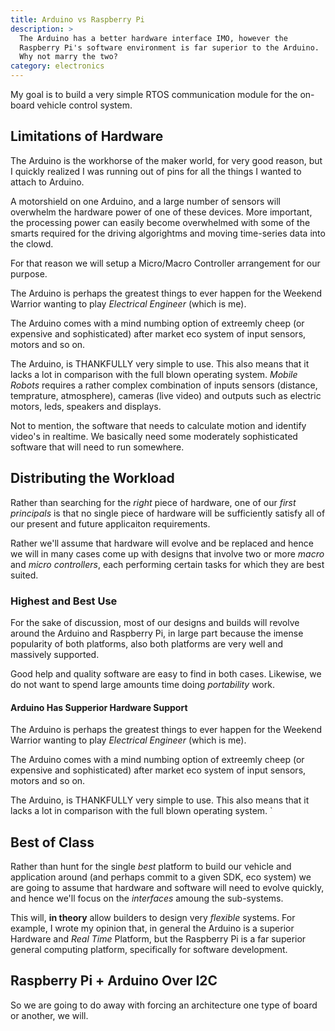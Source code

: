 ```yaml
---
title: Arduino vs Raspberry Pi
description: > 
  The Arduino has a better hardware interface IMO, however the
  Raspberry Pi's software environment is far superior to the Arduino.
  Why not marry the two?
category: electronics
---
```


My goal is to build a very simple RTOS communication module for the
on-board vehicle control system. 

## Limitations of Hardware 

The Arduino is the workhorse of the maker world, for very good reason,
but I quickly realized I was running out of pins for all the things I
wanted to attach to Arduino.

A motorshield on one Arduino, and a large number of sensors will
overwhelm the hardware power of one of these devices.  More important,
the processing power can easily become overwhelmed with some of the
smarts required for the driving algorightms and moving time-series
data into the clowd.

For that reason we will setup a Micro/Macro Controller arrangement for
our purpose.

The Arduino is perhaps the greatest things to ever happen for the
Weekend Warrior wanting to play _Electrical Engineer_ (which is me).  

The Arduino comes with a mind numbing option of extreemly cheep (or
expensive and sophisticated) after market eco system of input sensors,
motors and so on.

The Arduino, is THANKFULLY very simple to use. This also means that it
lacks a lot in comparison with the full blown operating system.
_Mobile Robots_ requires a rather complex combination of inputs
sensors (distance, temprature, atmosphere), cameras (live video) and
outputs such as electric motors, leds, speakers and displays.
<!--more-->

Not to mention, the software that needs to calculate motion and
identify video's in realtime.  We basically need some moderately
sophisticated software that will need to run somewhere.

## Distributing the Workload

Rather than searching for the _right_ piece of hardware, one of our
_first principals_ is that no single piece of hardware will be
sufficiently satisfy all of our present and future applicaiton
requirements. 

Rather we'll assume that hardware will evolve and be replaced and
hence we will in many cases come up with designs that involve two or
more _macro_ and _micro_ _controllers_, each performing certain tasks
for which they are best suited.

### Highest and Best Use

For the sake of discussion, most of our designs and builds will
revolve around the Arduino and Raspberry Pi, in large part because the
imense popularity of both platforms, also both platforms are very well
and massively supported.

Good help and quality software are easy to find in both cases.
Likewise, we do not want to spend large amounts time doing
_portability_ work.

#### Arduino Has Supperior Hardware Support

The Arduino is perhaps the greatest things to ever happen for the
Weekend Warrior wanting to play _Electrical Engineer_ (which is me).  

The Arduino comes with a mind numbing option of extreemly cheep (or
expensive and sophisticated) after market eco system of input sensors,
motors and so on.

The Arduino, is THANKFULLY very simple to use. This also means that it
lacks a lot in comparison with the full blown operating system.
`
## Best of Class 

Rather than hunt for the single _best_ platform to build our vehicle
and application around (and perhaps commit to a given SDK, eco system)
we are going to assume that hardware and software will need to evolve
quickly, and hence we'll focus on the _interfaces_ amoung the
sub-systems. 

This will, **in theory** allow builders to design very _flexible_
systems. For example, I wrote my opinion that, in general the Arduino
is a superior Hardware and _Real Time_ Platform, but the Raspberry Pi
is a far superior general computing platform, specifically for
software development.

## Raspberry Pi + Arduino Over I2C

So we are going to do away with forcing an architecture one type of
board or another, we will.

